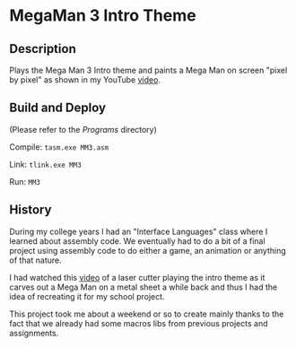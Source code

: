 # MegaMan 3 Intro Theme

## Description

Plays the Mega Man 3 Intro theme and paints a Mega Man on screen "pixel by pixel" as shown in my YouTube [video](https://www.youtube.com/watch?v=8hL91RAl2KE).

## Build and Deploy

(Please refer to the *Programs* directory)

Compile: `tasm.exe MM3.asm`

Link: `tlink.exe MM3`

Run: `MM3`

## History

During my college years I had an "Interface Languages" class where I learned about assembly code. We eventually had to do a bit of a final project using assembly code to do either a game, an animation or anything of that nature.

I had watched this [video](https://www.youtube.com/watch?v=Ax0_0b-GaVM) of a laser cutter playing the intro theme as it carves out a Mega Man on a metal sheet a while back and thus I had the idea of recreating it for my school project.

This project took me about a weekend or so to create mainly thanks to the fact that we already had some macros libs from previous projects and assignments.
